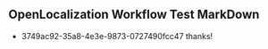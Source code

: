 ## OpenLocalization Workflow Test MarkDown
* 3749ac92-35a8-4e3e-9873-0727490fcc47 thanks!

<!--HONumber=Sep16_HO1-->


